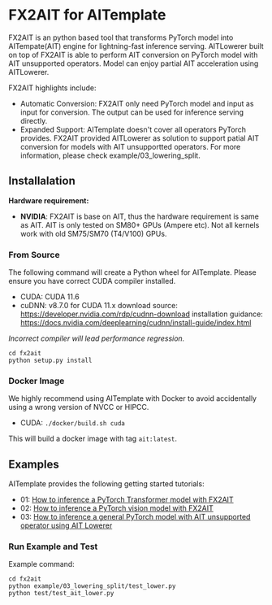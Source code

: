 # FX2AIT for AITemplate


FX2AIT is an python based tool that transforms PyTorch model into AITempate(AIT) engine for lightning-fast inference serving.
AITLowerer built on top of FX2AIT is able to perform AIT conversion on PyTorch model with AIT unsupported operators. Model can enjoy partial AIT acceleration using AITLowerer.

FX2AIT highlights include:

- Automatic Conversion: FX2AIT only need PyTorch model and input as input for conversion. The output can be used for inference serving directly.
- Expanded Support: AITemplate doesn't cover all operators PyTorch provides. FX2AIT provided AITLowerer as solution to support patial AIT conversion for models with AIT unsupportted operators. For more information, please check example/03_lowering_split.

## Installalation

**Hardware requirement:**
  - **NVIDIA**: FX2AIT is base on AIT, thus the hardware requirement is same as AIT. AIT is only tested on SM80+ GPUs (Ampere etc). Not all kernels work with old SM75/SM70 (T4/V100) GPUs.
### From Source
The following command will create a Python wheel for AITemplate. Please ensure you have correct CUDA compiler installed.
- CUDA: CUDA 11.6
- cuDNN: v8.7.0 for CUDA 11.x
  download source: https://developer.nvidia.com/rdp/cudnn-download
  installation guidance: https://docs.nvidia.com/deeplearning/cudnn/install-guide/index.html

*Incorrect compiler will lead performance regression.*

```
cd fx2ait
python setup.py install
```

### Docker Image
We highly recommend using AITemplate with Docker to avoid accidentally using a wrong version of NVCC or HIPCC.
- CUDA: `./docker/build.sh cuda`

This will build a docker image with tag `ait:latest`.

## Examples
AITemplate provides the following getting started tutorials:
- 01: [How to inference a PyTorch Transformer model with FX2AIT](fx2ait/example/01_transformer_model/)
- 02: [How to inference a PyTorch vision model with FX2AIT](fx2ait/example/02_vision_model/)
- 03: [How to inference a general PyTorch model with AIT unsupported operator using AIT Lowerer](fx2ait/example/03_lowering_split/)
### Run Example and Test
Example command:
```
cd fx2ait
python example/03_lowering_split/test_lower.py
python test/test_ait_lower.py
```
